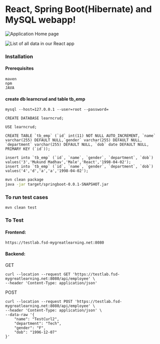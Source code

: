 
# React, Spring Boot(Hibernate) and MySQL webapp!


![Application Home page](https://cdn-images-1.medium.com/max/1000/1*H4KTKqkilycIb1ebhvN85w.png)


![List of all data in our React app](https://cdn-images-1.medium.com/max/1000/1*h8A68kGQpM6QoQYOCqux6g.png)

### Installation

#### Prerequisites

    maven
    npm
    JAVA

#### create db learncrud and table tb_emp
    mysql --host=127.0.0.1 --user=root --password=

    CREATE DATABASE learncrud;

    USE learncrud;
    
    CREATE TABLE `tb_emp` (`id` int(11) NOT NULL AUTO_INCREMENT, `name` varchar(255) DEFAULT NULL,`gender` varchar(255) DEFAULT NULL, `department` varchar(255) DEFAULT NULL, `dob` date DEFAULT NULL, PRIMARY KEY (`id`));

    insert into `tb_emp` (`id`, `name`, `gender`, `department`, `dob`) values('3','Mukund Madhav','Male','React','1998-04-02');
    insert into `tb_emp` (`id`, `name`, `gender`, `department`, `dob`) values('4','d','a','a','1998-04-02');

```sh
mvn clean package
java -jar target/springboot-0.0.1-SNAPSHOT.jar
```

### To run test cases 
    mvn clean test

### To Test

#### Frontend:
    https://testlab.fsd-mygreatlearning.net:8080

#### Backend:

GET

    curl --location --request GET 'https://testlab.fsd-mygreatlearning.net:8080/api/employee' \
    --header 'Content-Type: application/json'


POST

    curl --location --request POST 'https://testlab.fsd-mygreatlearning.net:8080/api/employee' \
    --header 'Content-Type: application/json' \
    --data-raw '{
        "name": "TestCurl2",
        "department": "Tech",
        "gender": "F",
        "dob": "1996-12-07"
    }'